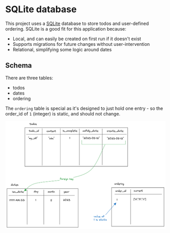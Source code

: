 # SQLite database

This project uses a [SQLite](https://sqlite.org/index.html) database to store todos and user-defined ordering. SQLite is a good fit for this application because:

- Local, and can easily be created on first run if it doesn't exist
- Supports migrations for future changes without user-intervention
- Relational, simplifying some logic around dates

## Schema

There are three tables:

- todos
- dates
- ordering

The `ordering` table is special as it's designed to just hold one entry - so the order_id of `1` (integer) is static, and should not change.

![schema](./schema.png)
